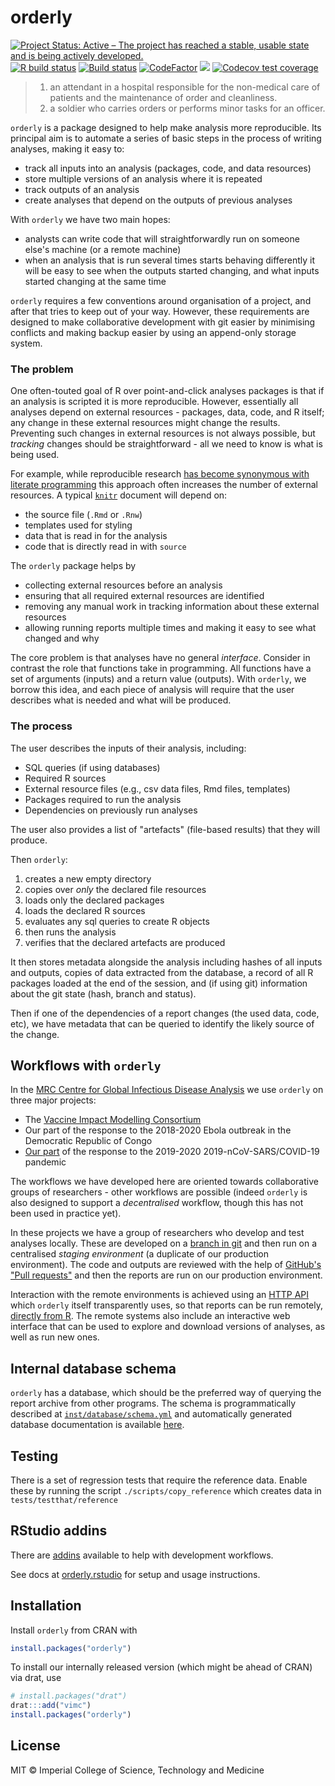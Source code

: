 <!-- DO NOT EDIT THIS FILE - SEE README.md.in -->
# orderly

<!-- badges: start -->
[![Project Status: Active – The project has reached a stable, usable state and is being actively developed.](https://www.repostatus.org/badges/latest/active.svg)](https://www.repostatus.org/#active)
[![R build status](https://github.com/vimc/orderly/workflows/R-CMD-check/badge.svg)](https://github.com/vimc/orderly/actions)
[![Build status](https://badge.buildkite.com/bc7993cd6960b205b32bd20f92d0d707c128e1a14bdb580f73.svg)](https://buildkite.com/mrc-ide/orderly)
[![CodeFactor](https://www.codefactor.io/repository/github/vimc/orderly/badge)](https://www.codefactor.io/repository/github/vimc/orderly)
[![](https://www.r-pkg.org/badges/version/orderly)](https://cran.r-project.org/package=orderly)
[![Codecov test coverage](https://codecov.io/gh/vimc/orderly/graph/badge.svg)](https://app.codecov.io/gh/vimc/orderly)
<!-- badges: end -->

> 1. an attendant in a hospital responsible for the non-medical care of patients and the maintenance of order and cleanliness.
> 2. a soldier who carries orders or performs minor tasks for an officer.


`orderly` is a package designed to help make analysis more reproducible.  Its principal aim is to automate a series of basic steps in the process of writing analyses, making it easy to:

* track all inputs into an analysis (packages, code, and data resources)
* store multiple versions of an analysis where it is repeated
* track outputs of an analysis
* create analyses that depend on the outputs of previous analyses

With `orderly` we have two main hopes:

* analysts can write code that will straightforwardly run on someone else's machine (or a remote machine)
* when an analysis that is run several times starts behaving differently it will be easy to see when the outputs started changing, and what inputs started changing at the same time

`orderly` requires a few conventions around organisation of a project, and after that tries to keep out of your way.  However, these requirements are designed to make collaborative development with git easier by minimising conflicts and making backup easier by using an append-only storage system.

### The problem

One often-touted goal of R over point-and-click analyses packages is that if an analysis is scripted it is more reproducible.  However, essentially all analyses depend on external resources - packages, data, code, and R itself; any change in these external resources might change the results.  Preventing such changes in external resources is not always possible, but *tracking* changes should be straightforward - all we need to know is what is being used.

For example, while reproducible research [has become synonymous with literate programming](https://cran.r-project.org/view=ReproducibleResearch) this approach often increases the number of external resources.  A typical [`knitr`](https://cran.r-project.org/package=knitr) document will depend on:

* the source file (`.Rmd` or `.Rnw`)
* templates used for styling
* data that is read in for the analysis
* code that is directly read in with `source`

The `orderly` package helps by

* collecting external resources before an analysis
* ensuring that all required external resources are identified
* removing any manual work in tracking information about these external resources
* allowing running reports multiple times and making it easy to see what changed and why

The core problem is that analyses have no general _interface_.  Consider in contrast the role that functions take in programming.  All functions have a set of arguments (inputs) and a return value (outputs).  With `orderly`, we borrow this idea, and each piece of analysis will require that the user describes what is needed and what will be produced.

### The process

The user describes the inputs of their analysis, including:

* SQL queries (if using databases)
* Required R sources
* External resource files (e.g., csv data files, Rmd files, templates)
* Packages required to run the analysis
* Dependencies on previously run analyses

The user also provides a list of "artefacts" (file-based results) that they will produce.

Then `orderly`:

1. creates a new empty directory
2. copies over _only_ the declared file resources
3. loads only the declared packages
4. loads the declared R sources
5. evaluates any sql queries to create R objects
6. then runs the analysis
7. verifies that the declared artefacts are produced

It then stores metadata alongside the analysis including hashes of all inputs and outputs, copies of data extracted from the database, a record of all R packages loaded at the end of the session, and (if using git) information about the git state (hash, branch and status).

Then if one of the dependencies of a report changes (the used data, code, etc), we have metadata that can be queried to identify the likely source of the change.


## Workflows with `orderly`

In the [MRC Centre for Global Infectious Disease Analysis](https://www.imperial.ac.uk/mrc-global-infectious-disease-analysis) we use `orderly` on three major projects:

- The [Vaccine Impact Modelling Consortium](https://www.vaccineimpact.org/)
- Our part of the response to the 2018-2020 Ebola outbreak in the Democratic Republic of Congo
- [Our part](https://www.imperial.ac.uk/mrc-global-infectious-disease-analysis/covid-19/) of the response to the 2019-2020 2019-nCoV-SARS/COVID-19 pandemic

The workflows we have developed here are oriented towards collaborative groups of researchers - other workflows are possible (indeed `orderly` is also designed to support a _decentralised_ workflow, though this has not been used in practice yet).

In these projects we have a group of researchers who develop and test analyses locally.  These are developed on a [branch in git](https://git-scm.com/book/en/v2/Git-Branching-Basic-Branching-and-Merging) and then run on a centralised _staging environment_ (a duplicate of our production environment).  The code and outputs are reviewed with the help of [GitHub's "Pull requests"](https://help.github.com/en/articles/about-pull-requests) and then the reports are run on our production environment.

Interaction with the remote environments is achieved using an [HTTP API](https://github.com/vimc/montagu-reporting-api) which `orderly` itself transparently uses, so that reports can be run remotely, [directly from R](https://www.vaccineimpact.org/orderly/reference/orderly_run_remote.html).  The remote systems also include an interactive web interface that can be used to explore and download versions of analyses, as well as run new ones.

## Internal database schema

`orderly` has a database, which should be the preferred way of querying the report archive from other programs.  The schema is programmatically described at [`inst/database/schema.yml`](inst/database/schema.yml) and automatically generated database documentation is available [here](https://www.vaccineimpact.org/orderly/schema/).

## Testing

There is a set of regression tests that require the reference data.  Enable these by running the script `./scripts/copy_reference` which creates data in `tests/testthat/reference`

## RStudio addins

There are [addins](https://github.com/vimc/orderly.rstudio) available to help with development workflows.

See docs at [orderly.rstudio](https://github.com/vimc/orderly.rstudio#setup) for setup and usage instructions.

## Installation

Install `orderly` from CRAN with

```r
install.packages("orderly")
```

To install our internally released version (which might be ahead of CRAN) via drat, use

```r
# install.packages("drat")
drat:::add("vimc")
install.packages("orderly")
```

## License

MIT © Imperial College of Science, Technology and Medicine

